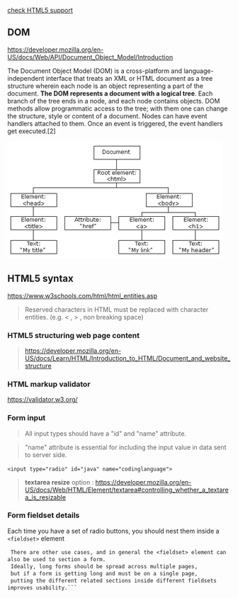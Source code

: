 [check HTML5 support](https://caniuse.com/)

## DOM
https://developer.mozilla.org/en-US/docs/Web/API/Document_Object_Model/Introduction

The Document Object Model (DOM) is a cross-platform and language-independent interface that treats an XML or HTML document as a tree structure
wherein each node is an object representing a part of the document. **The DOM represents a document with a logical tree**. Each branch of the tree ends in a node, and each node contains objects. DOM methods allow programmatic access to the tree; with them one can change the structure, style or content of a document. 
Nodes can have event handlers attached to them. Once an event is triggered, the event handlers get executed.[2]

![Screenshot](pic_htmltree.gif)


## HTML5 syntax

https://www.w3schools.com/html/html_entities.asp

> Reserved characters in HTML must be replaced with character entities. (e.g. < , > , non breaking space)

### HTML5 structuring web page content 

> https://developer.mozilla.org/en-US/docs/Learn/HTML/Introduction_to_HTML/Document_and_website_structure


### HTML markup validator

https://validator.w3.org/


### Form input ###
> All input types should have a "id" and "name" attribute.

> "name" attribute is essential for including the input value in data sent to server side. 

```<input type="radio" id="java" name="codinglanguage">```


> **textarea resize** option : https://developer.mozilla.org/en-US/docs/Web/HTML/Element/textarea#controlling_whether_a_textarea_is_resizable

### Form fieldset details ###

Each time you have a set of radio buttons, you should nest them inside a `<fieldset>` element
  
 ```Each time you have a set of radio buttons, you should nest them inside a <fieldset> element.
  There are other use cases, and in general the <fieldset> element can also be used to section a form. 
  Ideally, long forms should be spread across multiple pages, 
  but if a form is getting long and must be on a single page,
  putting the different related sections inside different fieldsets improves usability.```

